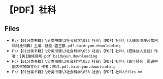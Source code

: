 # 【PDF】社科

## Files

- `F:/【01分类书籍】\分类书籍\3社会科学\053 社会\【PDF】社科\《大陆及港澳台常用词对比词典》主编：魏励·盛玉麒.pdf.baiduyun.downloading`
- `F:/【01分类书籍】\分类书籍\3社会科学\053 社会\【PDF】社科\《把妹达人圣经》作者：[美]施特劳斯.pdf.baiduyun.downloading`
- `F:/【01分类书籍】\分类书籍\3社会科学\053 社会\【PDF】社科\《百年好合：图说中国古代婚姻文化》作者：陈江.pdf.baiduyun.downloading`
- `F:/【01分类书籍】\分类书籍\3社会科学\053 社会\【PDF】社科\files.md`
